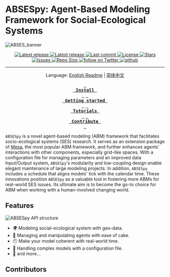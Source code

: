 # ABSESpy: Agent-Based Modeling Framework for Social-Ecological Systems

![ABSES_banner](https://songshgeo-picgo-1302043007.cos.ap-beijing.myqcloud.com/uPic/CleanShot%202023-10-19%20at%2019.08.12@2x.png)

<div align="center"><p>
    <!-- JOSS badge -->
    <!-- <a href="https://joss.theoj.org/papers/b6f6440bc05648fa7945bec1ae901e52">
        <img alt="Latest release" src="https://joss.theoj.org/papers/b6f6440bc05648fa7945bec1ae901e52/status.svg?style=for-the-badge&logo=probot&color=C9CBFF&logoColor=D9E0EE&labelColor=302D41" />
    </a> -->
    <a href="#contributors-">
        <img alt="Latest release" src="https://img.shields.io/badge/all_contributors-1-orange.svg?style=for-the-badge&logo=probot&color=C9CBFF&logoColor=D9E0EE&labelColor=302D41" />
    </a>
    <a href="https://github.com/absespy/ABSESpy/releases/latest">
        <img alt="Latest release" src="https://img.shields.io/github/v/release/absespy/ABSESpy?style=for-the-badge&logo=probot&color=C9CBFF&logoColor=D9E0EE&labelColor=302D41" />
    </a>
    <a href="https://github.com/absespy/ABSESpy/pulse">
        <img alt="Last commit" src="https://img.shields.io/github/last-commit/absespy/ABSESpy?style=for-the-badge&logo=probot&color=8bd5ca&logoColor=D9E0EE&labelColor=302D41"/>
    </a>
    <a href="https://github.com/absespy/ABSESpy/blob/main/LICENSE">
        <img alt="License" src="https://img.shields.io/github/license/absespy/ABSESpy?style=for-the-badge&logo=probot&color=ee999f&logoColor=D9E0EE&labelColor=302D41" />
    </a>
    <a href="https://github.com/absespy/ABSESpy/stargazers">
        <img alt="Stars" src="https://img.shields.io/github/stars/absespy/ABSESpy?style=for-the-badge&logo=probot&color=c69ff5&logoColor=D9E0EE&labelColor=302D41" />
    </a>
    <a href="https://github.com/absespy/ABSESpy/issues">
        <img alt="Issues" src="https://img.shields.io/github/issues/absespy/ABSESpy?style=for-the-badge&logo=probot&color=F5E0DC&logoColor=D9E0EE&labelColor=302D41" />
    </a>
    <a href="https://github.com/absespy/ABSESpy">
        <img alt="Repo Size" src="https://img.shields.io/github/repo-size/absespy/ABSESpy?color=%23DDB6F2&label=SIZE&logo=codesandbox&style=for-the-badge&logoColor=D9E0EE&labelColor=302D41" />
    </a>

<a href="https://twitter.com/intent/follow?screen_name=shuangsong11">
    <img alt="follow on Twitter" src="https://img.shields.io/twitter/follow/shuangsong11?style=for-the-badge&logo=twitter&color=8aadf3&logoColor=D9E0EE&labelColor=302D41" />
</a>

<!-- Website Badge -->
<a href="https://cv.songshgeo.com/">
    <img src="https://img.shields.io/badge/Website-SongshGeo-brightgreen.svg?style=for-the-badge&logo=twitter&color=8aadf3&logoColor=D9E0EE&labelColor=302D41" alt="github">
</a>

  <!-- <p align="center">
    <img src="https://stars.medv.io/absespy/ABSESpy.svg", title="commits"/>
  </p> -->

---
Language: [English Readme] | [简体中文]

**[<kbd> <br> Install <br> </kbd>][Install]**
**[<kbd> <br> Getting started <br> </kbd>][Getting Started]**
**[<kbd> <br> Tutorials <br> </kbd>][Tutorials]**
**[<kbd> <br> Contribute <br> </kbd>][Contribute]**

</div>

`ABSESpy` is a novel agent-based modeling (ABM) framework that facilitates socio-ecological systems (SES) research. It serves as an extension package of [Mesa], the most popular ABM framework, and further enhances agents' interactions with other components, especially grid-like spaces. With a configuration file for managing parameters and an improved data Input/Output system, `ABSESpy`'s modularity and low-coupling design enable elegant maintenance of large modeling projects. In addition, `ABSESpy` includes a schedule that aligns models' tick with the calendar time. These innovations position `ABSESpy` as a valuable tool in fostering more ABMs for real-world SES issues. Its ultimate aim is to become the go-to choice for ABM when working with a human-involved changing world.

## Features

<img src="https://songshgeo-picgo-1302043007.cos.ap-beijing.myqcloud.com/uPic/ABSESpy%20API.jpg" alt="ABSESpy API structure" style="max-width:400px;max-height:400px;width:auto;height:auto;">


- 🌍 Modeling social-ecological system with geo-data.
- 🤖 Managing and manipulating agents with ease of cake.
- 🕙 Make your model coherent with real-world time.
- 📁 Handling complex models with a configuration file.
- 🙋 and more...

## Contributors

<!-- ALL-CONTRIBUTORS-LIST:START - Do not remove or modify this section -->
<!-- prettier-ignore-start -->
<!-- markdownlint-disable -->

<!-- markdownlint-restore -->
<!-- prettier-ignore-end -->

<!-- ALL-CONTRIBUTORS-LIST:END -->

  [Mesa]: https://github.com/projectmesa/mesa
  [Contribute]: https://absespy.github.io/ABSESpy/home/contribution/
  [Getting Started]: https://absespy.github.io/ABSESpy/home/get_started/
  [Install]: https://absespy.github.io/ABSESpy/home/Installation/
  [Tutorials]: https://absespy.github.io/ABSESpy/tutorial/tutorial/
  [简体中文]: README.zh-cn.md
  [English Readme]: README.md
